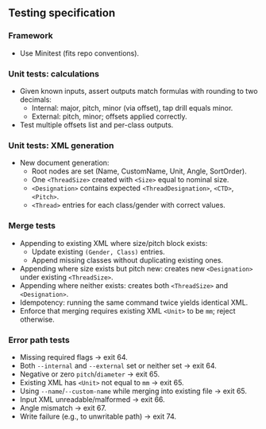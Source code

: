 ## Testing specification

### Framework

- Use Minitest (fits repo conventions).

### Unit tests: calculations

- Given known inputs, assert outputs match formulas with rounding to two decimals:
  - Internal: major, pitch, minor (via offset), tap drill equals minor.
  - External: pitch, minor; offsets applied correctly.
- Test multiple offsets list and per-class outputs.

### Unit tests: XML generation

- New document generation:
  - Root nodes are set (Name, CustomName, Unit, Angle, SortOrder).
  - One `<ThreadSize>` created with `<Size>` equal to nominal size.
  - `<Designation>` contains expected `<ThreadDesignation>`, `<CTD>`, `<Pitch>`.
  - `<Thread>` entries for each class/gender with correct values.

### Merge tests

- Appending to existing XML where size/pitch block exists:
  - Update existing `(Gender, Class)` entries.
  - Append missing classes without duplicating existing ones.
- Appending where size exists but pitch new: creates new `<Designation>` under existing `<ThreadSize>`.
- Appending where neither exists: creates both `<ThreadSize>` and `<Designation>`.
- Idempotency: running the same command twice yields identical XML.
- Enforce that merging requires existing XML `<Unit>` to be `mm`; reject otherwise.

### Error path tests

- Missing required flags → exit 64.
- Both `--internal` and `--external` set or neither set → exit 64.
- Negative or zero `pitch`/`diameter` → exit 65.
- Existing XML has `<Unit>` not equal to `mm` → exit 65.
- Using `--name`/`--custom-name` while merging into existing file → exit 65.
- Input XML unreadable/malformed → exit 66.
- Angle mismatch → exit 67.
- Write failure (e.g., to unwritable path) → exit 74.


